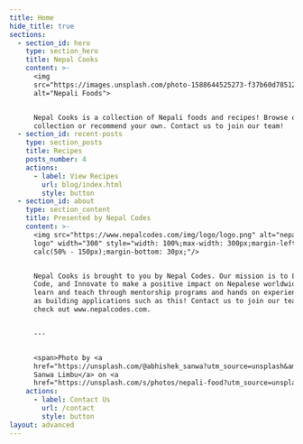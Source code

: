 ```yaml
---
title: Home
hide_title: true
sections:
  - section_id: hero
    type: section_hero
    title: Nepal Cooks
    content: >-
      <img
      src="https://images.unsplash.com/photo-1588644525273-f37b60d78512?ixid=MXwxMjA3fDB8MHxwaG90by1wYWdlfHx8fGVufDB8fHw%3D&ixlib=rb-1.2.1&auto=format&fit=crop&w=1950&q=80"
      alt="Nepali Foods">


      Nepal Cooks is a collection of Nepali foods and recipes! Browse our
      collection or recommend your own. Contact us to join our team!
  - section_id: recent-posts
    type: section_posts
    title: Recipes
    posts_number: 4
    actions:
      - label: View Recipes
        url: blog/index.html
        style: button
  - section_id: about
    type: section_content
    title: Presented by Nepal Codes
    content: >-
      <img src="https://www.nepalcodes.com/img/logo/logo.png" alt="nepal codes
      logo" width="300" style="width: 100%;max-width: 300px;margin-left:
      calc(50% - 150px);margin-bottom: 30px;"/>


      Nepal Cooks is brought to you by Nepal Codes. Our mission is to Learn,
      Code, and Innovate to make a positive impact on Nepalese worldwide. We
      learn and teach through mentorship programs and hands on experience such
      as building applications such as this! Contact us to join our team or
      check out www.nepalcodes.com.


      ---


      <span>Photo by <a
      href="https://unsplash.com/@abhishek_sanwa?utm_source=unsplash&amp;utm_medium=referral&amp;utm_content=creditCopyText">Abhishek
      Sanwa Limbu</a> on <a
      href="https://unsplash.com/s/photos/nepali-food?utm_source=unsplash&amp;utm_medium=referral&amp;utm_content=creditCopyText">Unsplash</a></span>
    actions:
      - label: Contact Us
        url: /contact
        style: button
layout: advanced
---
```

